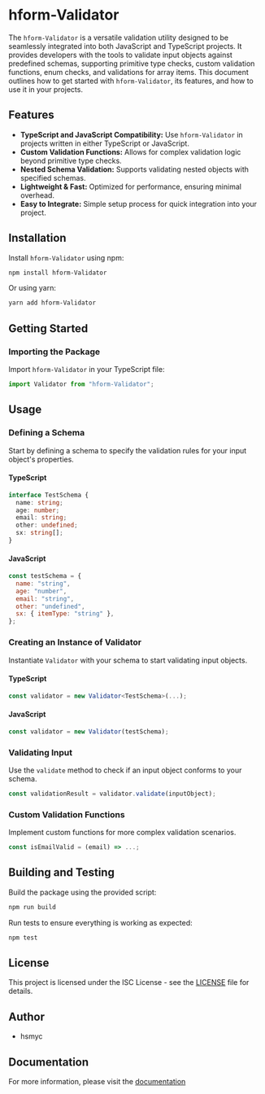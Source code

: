 # hform-Validator

The `hform-Validator` is a versatile validation utility designed to be seamlessly integrated into both JavaScript and TypeScript projects. It provides developers with the tools to validate input objects against predefined schemas, supporting primitive type checks, custom validation functions, enum checks, and validations for array items. This document outlines how to get started with `hform-Validator`, its features, and how to use it in your projects.

## Features

- **TypeScript and JavaScript Compatibility:** Use `hform-Validator` in projects written in either TypeScript or JavaScript.
- **Custom Validation Functions:** Allows for complex validation logic beyond primitive type checks.
- **Nested Schema Validation:** Supports validating nested objects with specified schemas.
- **Lightweight & Fast:** Optimized for performance, ensuring minimal overhead.
- **Easy to Integrate:** Simple setup process for quick integration into your project.

## Installation

Install `hform-Validator` using npm:

```bash
npm install hform-Validator
```

Or using yarn:

```bash
yarn add hform-Validator
```

## Getting Started

### Importing the Package

Import `hform-Validator` in your TypeScript file:

```typescript
import Validator from "hform-Validator";
```

## Usage

### Defining a Schema

Start by defining a schema to specify the validation rules for your input object's properties.

#### TypeScript

```typescript
interface TestSchema {
  name: string;
  age: number;
  email: string;
  other: undefined;
  sx: string[];
}
```

#### JavaScript

```javascript
const testSchema = {
  name: "string",
  age: "number",
  email: "string",
  other: "undefined",
  sx: { itemType: "string" },
};
```

### Creating an Instance of Validator

Instantiate `Validator` with your schema to start validating input objects.

#### TypeScript

```typescript
const validator = new Validator<TestSchema>(...);
```

#### JavaScript

```javascript
const validator = new Validator(testSchema);
```

### Validating Input

Use the `validate` method to check if an input object conforms to your schema.

```typescript
const validationResult = validator.validate(inputObject);
```

### Custom Validation Functions

Implement custom functions for more complex validation scenarios.

```typescript
const isEmailValid = (email) => ...;
```

## Building and Testing

Build the package using the provided script:

```bash
npm run build
```

Run tests to ensure everything is working as expected:

```bash
npm test
```

## License

This project is licensed under the ISC License - see the [LICENSE](LICENSE) file for details.

## Author

- hsmyc

## Documentation

For more information, please visit the [documentation](https://hsmyc.github.io/hform-validator/)
